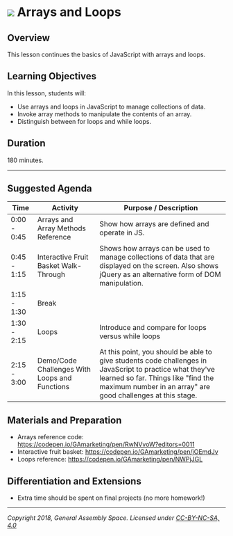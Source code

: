 # ![](https://ga-dash.s3.amazonaws.com/production/assets/logo-9f88ae6c9c3871690e33280fcf557f33.png) Arrays and Loops

## Overview
This lesson continues the basics of JavaScript with arrays and loops.


## Learning Objectives
In this lesson, students will:
- Use arrays and loops in JavaScript to manage collections of data.
- Invoke array methods to manipulate the contents
of an array.
- Distinguish between for loops and while loops.

## Duration
180 minutes.

---

## Suggested Agenda

| Time | Activity | Purpose / Description |
| --- | --- | --- |
| 0:00 - 0:45 | Arrays and Array Methods Reference | Show how arrays are defined and operate in JS. |
| 0:45 - 1:15 | Interactive Fruit Basket Walk-Through | Shows how arrays can be used to manage collections of data that are displayed on the screen. Also shows jQuery as an alternative form of DOM manipulation. |
| 1:15 - 1:30 | Break | |
| 1:30 - 2:15 | Loops | Introduce and compare for loops versus while loops |
| 2:15 - 3:00 | Demo/Code Challenges With Loops and Functions | At this point, you should be able to give students code challenges in JavaScript to practice what they've learned so far. Things like "find the maximum number in an array" are good challenges at this stage. |


## Materials and Preparation
- Arrays reference code: https://codepen.io/GAmarketing/pen/RwNVvoW?editors=0011
- Interactive fruit basket: https://codepen.io/GAmarketing/pen/jOEmdJv
- Loops reference: https://codepen.io/GAmarketing/pen/NWPjJGL




## Differentiation and Extensions
- Extra time should be spent on final projects (no more homework!)

---
*Copyright 2018, General Assembly Space. Licensed under [CC-BY-NC-SA, 4.0](https://creativecommons.org/licenses/by-nc-sa/4.0/)*
